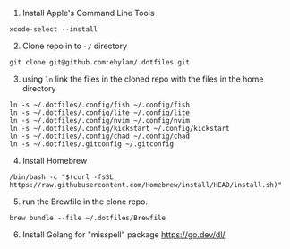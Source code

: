 1. Install Apple's Command Line Tools

```
xcode-select --install
```

2. Clone repo in to `~/` directory

```
git clone git@github.com:ehylam/.dotfiles.git
```

3. using `ln` link the files in the cloned repo with the files in the home directory

```
ln -s ~/.dotfiles/.config/fish ~/.config/fish
ln -s ~/.dotfiles/.config/lite ~/.config/lite
ln -s ~/.dotfiles/.config/nvim ~/.config/nvim
ln -s ~/.dotfiles/.config/kickstart ~/.config/kickstart
ln -s ~/.dotfiles/.config/chad ~/.config/chad
ln -s ~/.dotfiles/.gitconfig ~/.gitconfig
```

4. Install Homebrew

```
/bin/bash -c "$(curl -fsSL https://raw.githubusercontent.com/Homebrew/install/HEAD/install.sh)"
```

5. run the Brewfile in the clone repo.

```
brew bundle --file ~/.dotfiles/Brewfile
```

6. Install Golang for "misspell" package
   https://go.dev/dl/
